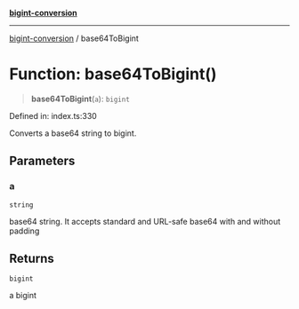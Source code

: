 [**bigint-conversion**](../README.md)

***

[bigint-conversion](../README.md) / base64ToBigint

# Function: base64ToBigint()

> **base64ToBigint**(`a`): `bigint`

Defined in: index.ts:330

Converts a base64 string to bigint.

## Parameters

### a

`string`

base64 string. It accepts standard and URL-safe base64 with and without padding

## Returns

`bigint`

a bigint
